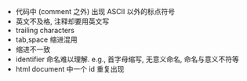 - 代码中 (comment 之外) 出现 ASCII 以外的标点符号
- 英文不及格, 注释却要用英文写
- trailing characters
- tab,space 缩进混用
- 缩进不一致
- identifier 命名难以理解. e.g., 首字母缩写, 无意义命名, 命名与意义不符等
- html document 中一个 id 重复出现
